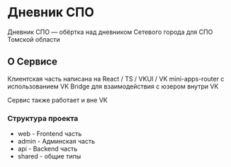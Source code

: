 # Дневник СПО

Дневник СПО — обёртка над дневником Сетевого города для СПО Томской области

## О Сервисе

Клиентская часть написана на React / TS / VKUI / VK mini-apps-router с использованием VK Bridge для взаимодействия с
юзером внутри VK

Сервис также работает и вне VK

### Структура проекта

- web - Frontend часть
- admin - Админская часть
- api - Backend часть
- shared - общие типы
